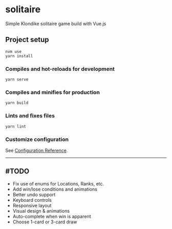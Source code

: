 # solitaire

Simple Klondike solitaire game build with Vue.js

## Project setup

```
nvm use
yarn install
```

### Compiles and hot-reloads for development

```
yarn serve
```

### Compiles and minifies for production

```
yarn build
```

### Lints and fixes files

```
yarn lint
```

### Customize configuration

See [Configuration Reference](https://cli.vuejs.org/config/).

---

## #TODO

- Fix use of enums for Locations, Ranks, etc.
- Add win/lose conditions and animations
- Better undo support
- Keyboard controls
- Responsive layout
- Visual design & animations
- Auto-complete when win is apparent
- Choose 1-card or 3-card draw
